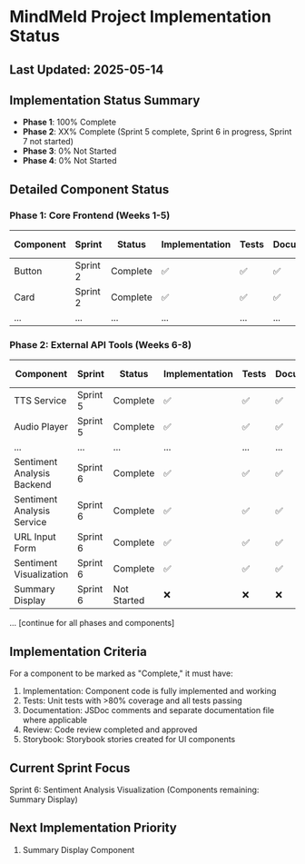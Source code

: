 # MindMeld Project Implementation Status

## Last Updated: 2025-05-14

## Implementation Status Summary
- **Phase 1**: 100% Complete
- **Phase 2**: XX% Complete (Sprint 5 complete, Sprint 6 in progress, Sprint 7 not started)
- **Phase 3**: 0% Not Started
- **Phase 4**: 0% Not Started

## Detailed Component Status

### Phase 1: Core Frontend (Weeks 1-5)

| Component | Sprint | Status | Implementation | Tests | Documentation | File Path | Last Updated |
|-----------|--------|--------|----------------|-------|---------------|-----------|-------------|
| Button | Sprint 2 | Complete | ✅ | ✅ | ✅ | src/components/ui/atoms/Button.tsx | 2025-05-08 |
| Card | Sprint 2 | Complete | ✅ | ✅ | ✅ | src/components/ui/molecules/Card.tsx | 2025-05-10 |
| ... | ... | ... | ... | ... | ... | ... | ... |

### Phase 2: External API Tools (Weeks 6-8)

| Component | Sprint | Status | Implementation | Tests | Documentation | File Path | Last Updated |
|-----------|--------|--------|----------------|-------|---------------|-----------|-------------|
| TTS Service | Sprint 5 | Complete | ✅ | ✅ | ✅ | src/services/ttsService.ts | 2025-05-13 |
| Audio Player | Sprint 5 | Complete | ✅ | ✅ | ✅ | src/components/ui/molecules/AudioPlayer/AudioPlayer.tsx | 2025-05-13 |
| ... | ... | ... | ... | ... | ... | ... | ... |
| Sentiment Analysis Backend | Sprint 6 | Complete | ✅ | ✅ | ✅ | backend/services/sentimentAnalyzer.ts | 2025-05-14 |
| Sentiment Analysis Service | Sprint 6 | Complete | ✅ | ✅ | ✅ | src/services/sentimentAnalysisService.ts | 2025-05-14 |
| URL Input Form | Sprint 6 | Complete | ✅ | ✅ | ✅ | src/components/forms/UrlInputForm.tsx | 2025-05-14 |
| Sentiment Visualization | Sprint 6 | Complete | ✅ | ✅ | ✅ | src/components/ui/organisms/SentimentVisualization/SentimentVisualization.tsx | 2025-05-14 |
| Summary Display | Sprint 6 | Not Started | ❌ | ❌ | ❌ | - | - |

... [continue for all phases and components]

## Implementation Criteria

For a component to be marked as "Complete," it must have:
1. Implementation: Component code is fully implemented and working
2. Tests: Unit tests with >80% coverage and all tests passing
3. Documentation: JSDoc comments and separate documentation file where applicable
4. Review: Code review completed and approved
5. Storybook: Storybook stories created for UI components

## Current Sprint Focus
Sprint 6: Sentiment Analysis Visualization (Components remaining: Summary Display)

## Next Implementation Priority
1. Summary Display Component

